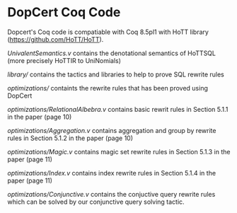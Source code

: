 DopCert Coq Code
=======================

Dopcert's Coq code is compatiable with Coq 8.5pl1 with HoTT library (https://github.com/HoTT/HoTT).

*UnivalentSemantics.v* contains the denotational semantics of HoTTSQL (more precisely HoTTIR to UniNomials)

*library/* contains the tactics and libraries to help to prove SQL rewrite rules

*optimizations/* containts the rewrite rules that has been proved using DopCert

*optimizations/RelationalAlbebra.v* contains basic rewrit rules in Section 5.1.1 in the paper (page 10)

*optimizations/Aggregation.v* contains aggregation and group by rewrite rules in Section 5.1.2 in the paper (page 10)

*optimizations/Magic.v* contains magic set rewrite rules in Section 5.1.3 in the paper (page 11)

*optimizations/Index.v* contains index rewrite rules in Section 5.1.4 in the paper (page 11)

*optimizations/Conjunctive.v* contains the conjuctive query rewrite rules which can be solved by our conjunctive query solving tactic.


